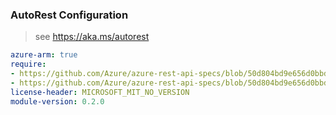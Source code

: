 ### AutoRest Configuration

> see https://aka.ms/autorest

``` yaml
azure-arm: true
require:
- https://github.com/Azure/azure-rest-api-specs/blob/50d804bd9e656d0bbd873f1e2ab79b3cee33825c/specification/mobilenetwork/resource-manager/readme.md
- https://github.com/Azure/azure-rest-api-specs/blob/50d804bd9e656d0bbd873f1e2ab79b3cee33825c/specification/mobilenetwork/resource-manager/readme.go.md
license-header: MICROSOFT_MIT_NO_VERSION
module-version: 0.2.0

```